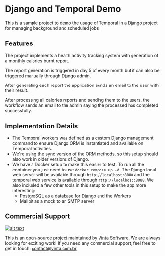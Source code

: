 # Django and Temporal Demo

This is a sample project to demo the usage of Temporal in a Django project for managing background and scheduled jobs.

## Features

The project implements a health activity tracking system with generation of a monthly calories burnt report.

The report generation is triggered in day 5 of every month but it can also be triggered manually through Django admin.

After generating each report the application sends an email to the user with their result.

After processing all calories reports and sending them to the users, the workflow sends an email to the admin saying the processed has completed successfully.


## Implementation Details

* The Temporal workers was defined as a custom Django management command to ensure Django ORM is instantiated and available on Temporal activities.
* We're using the sync version of the ORM methods, so this setup should also work in older versions of Django.
* We have a Docker setup to make this easier to test. To run all the container you just need to use `docker compose up -d`. The Django local web server will be available through `http://localhost:8000` and the temporal web service is available through `http://localhost:8088`. We also included a few other tools in this setup to make the app more interesting:
    * PostgreSQL as a database for Django and the Workers
    * Mailpit as a mock to an SMTP server


## Commercial Support

[![alt text](https://avatars2.githubusercontent.com/u/5529080?s=80&v=4 "Vinta Logo")](https://www.vintasoftware.com/)

This is an open-source project maintained by [Vinta Software](https://www.vinta.com.br/). We are always looking for exciting work! If you need any commercial support, feel free to get in touch: contact@vinta.com.br